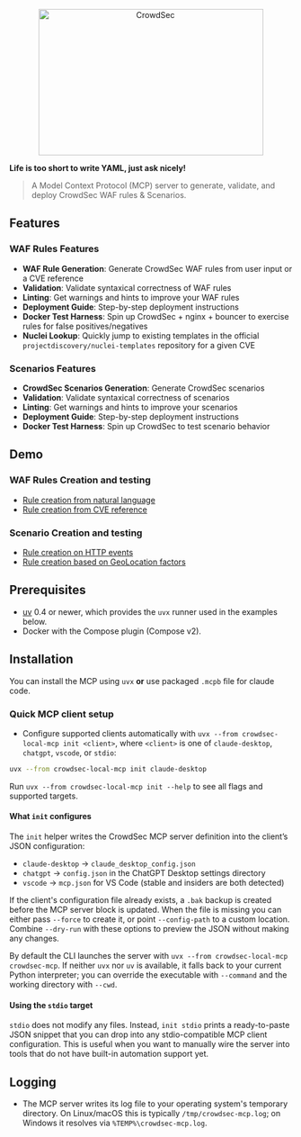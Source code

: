 <p align="center">
<img src="https://github.com/crowdsecurity/crowdsec-docs/blob/main/crowdsec-docs/static/img/crowdsec_logo.png" alt="CrowdSec" title="CrowdSec" width="400" height="260"/>
</p>


**Life is too short to write YAML, just ask nicely!**

> A Model Context Protocol (MCP) server to generate, validate, and deploy CrowdSec WAF rules & Scenarios.


## Features

### WAF Rules Features

- **WAF Rule Generation**: Generate CrowdSec WAF rules from user input or a CVE reference
- **Validation**: Validate syntaxical correctness of WAF rules
- **Linting**: Get warnings and hints to improve your WAF rules
- **Deployment Guide**: Step-by-step deployment instructions
- **Docker Test Harness**: Spin up CrowdSec + nginx + bouncer to exercise rules for false positives/negatives
- **Nuclei Lookup**: Quickly jump to existing templates in the official `projectdiscovery/nuclei-templates` repository for a given CVE

### Scenarios Features

- **CrowdSec Scenarios Generation**: Generate CrowdSec scenarios
- **Validation**: Validate syntaxical correctness of scenarios
- **Linting**: Get warnings and hints to improve your scenarios
- **Deployment Guide**: Step-by-step deployment instructions
- **Docker Test Harness**: Spin up CrowdSec to test scenario behavior

## Demo

### WAF Rules Creation and testing

 - [Rule creation from natural language](https://claude.ai/share/f0f246b2-6b20-4d70-a16c-c6b627ab2d80)
 - [Rule creation from CVE reference](https://claude.ai/share/b6599407-82dd-443c-a12d-9a9825ed99df)

### Scenario Creation and testing

 - [Rule creation on HTTP events](https://claude.ai/share/3658165a-5636-4a7e-8043-01e7a7517200)
 - [Rule creation based on GeoLocation factors](https://claude.ai/share/ff154e66-3c1a-44e6-a464-b694f65bd67e)

## Prerequisites

- [uv](https://docs.astral.sh/uv/) 0.4 or newer, which provides the `uvx` runner used in the examples below.
- Docker with the Compose plugin (Compose v2).

## Installation

You can install the MCP using `uvx` **or** use packaged `.mcpb` file for claude code.

### Quick MCP client setup

- Configure supported clients automatically with `uvx --from crowdsec-local-mcp init <client>`, where `<client>` is one of `claude-desktop`, `chatgpt`, `vscode`, or `stdio`:

```bash
uvx --from crowdsec-local-mcp init claude-desktop
```

Run `uvx --from crowdsec-local-mcp init --help` to see all flags and supported targets.

#### What `init` configures

The `init` helper writes the CrowdSec MCP server definition into the client’s JSON configuration:

- `claude-desktop` → `claude_desktop_config.json`
- `chatgpt` → `config.json` in the ChatGPT Desktop settings directory
- `vscode` → `mcp.json` for VS Code (stable and insiders are both detected)

If the client's configuration file already exists, a `.bak` backup is created before the MCP server block is updated. When the file is missing you can either pass `--force` to create it, or point `--config-path` to a custom location. Combine `--dry-run` with these options to preview the JSON without making any changes.

By default the CLI launches the server with `uvx --from crowdsec-local-mcp crowdsec-mcp`. If neither `uvx` nor `uv` is available, it falls back to your current Python interpreter; you can override the executable with `--command` and the working directory with `--cwd`.

#### Using the `stdio` target

`stdio` does not modify any files. Instead, `init stdio` prints a ready-to-paste JSON snippet that you can drop into any stdio-compatible MCP client configuration. This is useful when you want to manually wire the server into tools that do not have built-in automation support yet.

## Logging

- The MCP server writes its log file to your operating system's temporary directory. On Linux/macOS this is typically `/tmp/crowdsec-mcp.log`; on Windows it resolves via `%TEMP%\crowdsec-mcp.log`.
